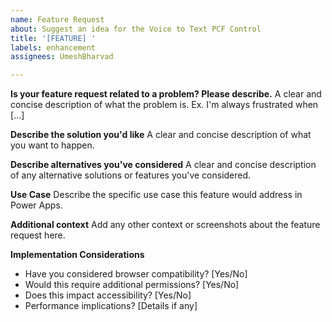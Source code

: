 ```yaml
---
name: Feature Request
about: Suggest an idea for the Voice to Text PCF Control
title: '[FEATURE] '
labels: enhancement
assignees: UmeshBharvad

---
```


**Is your feature request related to a problem? Please describe.**
A clear and concise description of what the problem is. Ex. I'm always frustrated when [...]

**Describe the solution you'd like**
A clear and concise description of what you want to happen.

**Describe alternatives you've considered**
A clear and concise description of any alternative solutions or features you've considered.

**Use Case**
Describe the specific use case this feature would address in Power Apps.

**Additional context**
Add any other context or screenshots about the feature request here.

**Implementation Considerations**
- Have you considered browser compatibility? [Yes/No]
- Would this require additional permissions? [Yes/No]
- Does this impact accessibility? [Yes/No]
- Performance implications? [Details if any]
